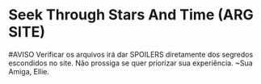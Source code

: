 # Seek Through Stars And Time (ARG SITE)

#AVISO
Verificar os arquivos irá dar SPOILERS diretamente dos segredos escondidos no site. Não prossiga se quer priorizar sua experiência. ~Sua Amiga, Ellie.
